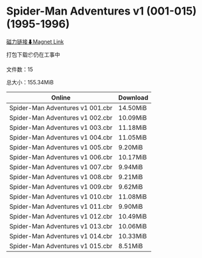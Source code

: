 # Spider-Man Adventures v1 (001-015)(1995-1996)

[磁力链接⬇Magnet Link](magnet:?xt=urn:btih:53bec6399af9dd0a6d4fa943b51ac9d68584aaf7&dn=Spider-Man%20Adventures%20v1%20%28001-015%29%281995-1996%29)

打包下载📦仍在工事中

文件数：15

总大小：155.34MiB

Online | Download
--- | ---
Spider-Man Adventures v1 001.cbr | 14.50MiB
Spider-Man Adventures v1 002.cbr | 10.09MiB
Spider-Man Adventures v1 003.cbr | 11.18MiB
Spider-Man Adventures v1 004.cbr | 11.05MiB
Spider-Man Adventures v1 005.cbr | 9.20MiB
Spider-Man Adventures v1 006.cbr | 10.17MiB
Spider-Man Adventures v1 007.cbr | 9.94MiB
Spider-Man Adventures v1 008.cbr | 9.21MiB
Spider-Man Adventures v1 009.cbr | 9.62MiB
Spider-Man Adventures v1 010.cbr | 11.08MiB
Spider-Man Adventures v1 011.cbr | 9.90MiB
Spider-Man Adventures v1 012.cbr | 10.49MiB
Spider-Man Adventures v1 013.cbr | 10.06MiB
Spider-Man Adventures v1 014.cbr | 10.33MiB
Spider-Man Adventures v1 015.cbr | 8.51MiB